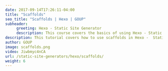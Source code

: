 ```yaml
---
date: 2017-09-14T17:26:11-04:00
title: "Scaffolds"
seo_title: "Scaffolds | Hexo | GOUP"
subheader:
     greeting: Hexo - Static Site Generator
     description: This course covers the basics of using Hexo - Static Site Generator. Work your way through the articles and we'll teach you everything you need to know to create a professional and scalable website or blog!
description: This tutorial covers how to use scaffolds in Hexo -  Static Site Generator.
author: GOUP
image: scaffolds.png
video: Jiwbmyc4nCA
url: /static-site-generators/hexo/scaffolds/
weight: 6
---
```


